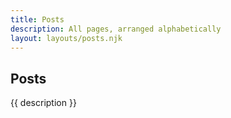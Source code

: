 ```yaml
---
title: Posts
description: All pages, arranged alphabetically
layout: layouts/posts.njk
---
```


## Posts

{{ description }}